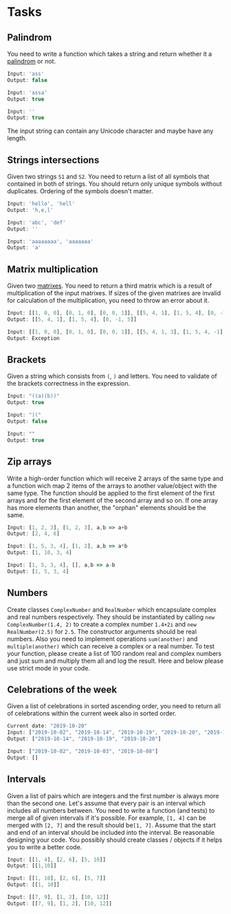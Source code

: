 # Tasks

## Palindrom
You need to write a function which takes a string and return whether it a [palindrom](https://en.wikipedia.org/wiki/Palindrome) or not.

```javascript
Input: 'ass'
Output: false

Input: 'assa'
Output: true

Input: ''
Output: true
```

The input string can contain any Unicode character and maybe have any length.

## Strings intersections
Given two strings `S1` and `S2`. You need to return a list of all symbols that contained in both of strings. You should return only unique symbols without duplicates. Ordering of the symbols doesn't matter.


```javascript
Input: 'hello', 'hell' 
Output: 'h,e,l'

Input: 'abc', 'def'
Output: ''

Input: 'aaaaaaaa', 'aaaaaaa'
Output: 'a'
```
## Matrix multiplication
Given two [matrixes](https://en.wikipedia.org/wiki/Matrix_(mathematics)). You need to return a third matrix which is a result of multiplication of the input matrixes. If sizes of the given matrixes are invalid for calculation of the multiplication, you need to throw an error about it.

```javascript
Input: [[1, 0, 0], [0, 1, 0], [0, 0, 1]], [[5, 4, 1], [1, 5, 4], [0, -1, 5]]
Output: [[5, 4, 1], [1, 5, 4], [0, -1, 5]]

Input: [[1, 0, 0], [0, 1, 0], [0, 0, 1]], [[5, 4, 1, 3], [1, 5, 4, -1], [0, -1, 5, 6], [1, 1, 1, 1]]
Output: Exception
```
## Brackets
Given a string which consists from `(`, `)` and letters. You need to validate of the brackets correctness in the expression.
```javascript
Input: "((a)(b))"
Output: true

Input: ")("
Output: false

Input: ""
Output: true
```
## Zip arrays
Write a high-order function which will receive 2 arrays of the same type and a function wich map 2 items of the arrays to another value/object with the same type. The function should be applied to the first element of the first arrays and for the first element of the second array and so on. If one array has more elements than another, the "orphan" elements should be the same. 
```javascript
Input: [1, 2, 3], [1, 2, 3], a,b => a+b
Output: [2, 4, 6]

Input: [1, 5, 3, 4], [1, 2], a,b => a*b
Output: [1, 10, 3, 4]

Input: [1, 5, 3, 4], [], a,b => a-b
Output: [1, 5, 3, 4]
```
## Numbers
Create classes `ComplexNumber` and `RealNumber` which encapsulate complex and real numbers respectively. They should be instantiated by calling `new ComplexNumber(1.4, 2)` to create a complex number `1.4+2i` and `new RealNumber(2.5)` for `2.5`. The constructor arguments should be real numbers. Also you need to implement operations `sum(another)` and `multiple(another)` which can receive a complex or a real number. To test your function, please create a list of 100 random real and complex numbers and just sum and multiply them all and log the result.
Here and below please use strict mode in your code.
## Celebrations of the week
Given a list of celebrations in sorted ascending order, you need to return all of celebrations within the current week also in sorted order.
```javascript
Current date: "2019-10-20"
Input: ["2019-10-02", "2019-10-14", "2019-10-19", "2019-10-20", "2019-10-25"]
Output: ["2019-10-14", "2019-10-19", "2019-10-20"]

Input: ["2019-10-02", "2019-10-03", "2019-10-08"]
Output: []
```
## Intervals
Given a list of pairs which are integers and the first number is always more than the second one. Let's assume that every pair is an interval which includes all numbers between. You need to write a function (and tests) to merge all of given intervals if it's possible. For example, `[1, 4]` can be merged with `[2, 7]` and the result should be`[1, 7]`. Assume that the start and end of an interval should be included into the interval.
Be reasonable designing your code. You possibly should create classes / objects if it helps you to write a better code.
```javascript
Input: [[1, 4], [2, 6], [5, 10]]
Output: [[1,10]]

Input: [[1, 10], [2, 6], [5, 7]]
Output: [[1, 10]]

Input: [[7, 9], [1, 2], [10, 12]]
Output: [[7, 9], [1, 2], [10, 12]]

```
